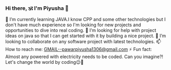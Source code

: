 ### Hi there, 🕉 I'm Piyusha  👋
🌱 I’m currently learning JAVA.I know CPP and some other technologies but I don't have much experience so I'm looking for new projects and opportunities to dive into real coding.
🤔 I’m looking for help with project ideas on java so that I can get started with it by building a nice project.
👯 I’m looking to collaborate on any software project with latest technologies.
📫 How to reach me:
GMAIL--pawarpiyusha1306@gmail.com
⚡ Fun fact: Almost any powered with electricity needs to be coded. Can you imagine?! Let's change the world by coding😉🤩

<!--
**ItsPiyusha/ItsPiyusha** is a ✨ _special_ ✨ repository because its `README.md` (this file) appears on your GitHub profile.

Here are some ideas to get you started:

- 🔭 I’m currently working on ...
- 🌱 I’m currently learning ...
- 👯 I’m looking to collaborate on ...
- 🤔 I’m looking for help with ...
- 💬 Ask me about ...
- 📫 How to reach me: ...
- 😄 Pronouns: ...
- ⚡ Fun fact: ...
-->

